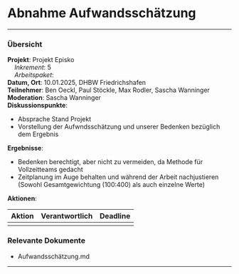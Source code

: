 # Abnahme Aufwandsschätzung

---

### Übersicht

**Projekt**: Projekt Episko \
&nbsp;&nbsp;&nbsp;&nbsp;_Inkrement_: 5\
&nbsp;&nbsp;&nbsp;&nbsp;_Arbeitspaket_: \
**Datum, Ort**: 10.01.2025, DHBW Friedrichshafen\
**Teilnehmer**: Ben Oeckl, Paul Stöckle, Max Rodler, Sascha Wanninger\
**Moderation**: Sascha Wanninger \
**Diskussionspunkte**: 

- Absprache Stand Projekt
- Vorstellung der Aufwndsschätzung und unserer Bedenken bezüglich dem Ergebnis

**Ergebnisse**: 

- Bedenken berechtigt, aber nicht zu vermeiden, da Methode für Vollzeitteams gedacht
- Zeitplanung im Auge behalten und während der Arbeit nachjustieren (Sowohl Gesamtgewichtung (100:400) als auch einzelne Werte)

**Aktionen**:

| Aktion      | Verantwortlich | Deadline |
|-------------|----------------|----------|
|             |                |          |

### Relevante Dokumente

- Aufwandsschätzung.md

---
